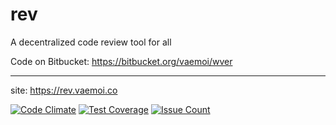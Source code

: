 
# rev
A decentralized code review tool for all

Code on Bitbucket: https://bitbucket.org/vaemoi/wver

---

site: https://rev.vaemoi.co

[![Code Climate](https://codeclimate.com/repos/57e5f6ac3bd8b40050001e84/badges/2bf81c4cb6560532fd54/gpa.svg)](https://codeclimate.com/repos/57e5f6ac3bd8b40050001e84/feed) [![Test Coverage](https://codeclimate.com/repos/57e5f6ac3bd8b40050001e84/badges/2bf81c4cb6560532fd54/coverage.svg)](https://codeclimate.com/repos/57e5f6ac3bd8b40050001e84/coverage) [![Issue Count](https://codeclimate.com/repos/57e5f6ac3bd8b40050001e84/badges/2bf81c4cb6560532fd54/issue_count.svg)](https://codeclimate.com/repos/57e5f6ac3bd8b40050001e84/feed) 
